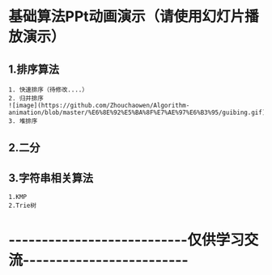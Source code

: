 # 基础算法PPt动画演示（请使用幻灯片播放演示）
## 1.排序算法
    1. 快速排序（待修改....）
    2. 归并排序
    ![image](https://github.com/Zhouchaowen/Algorithm-animation/blob/master/%E6%8E%92%E5%BA%8F%E7%AE%97%E6%B3%95/guibing.gif)
    3. 堆排序
## 2.二分

## 3.字符串相关算法
    1.KMP
    2.Trie树
    
    

# ---------------------------仅供学习交流-------------------------
